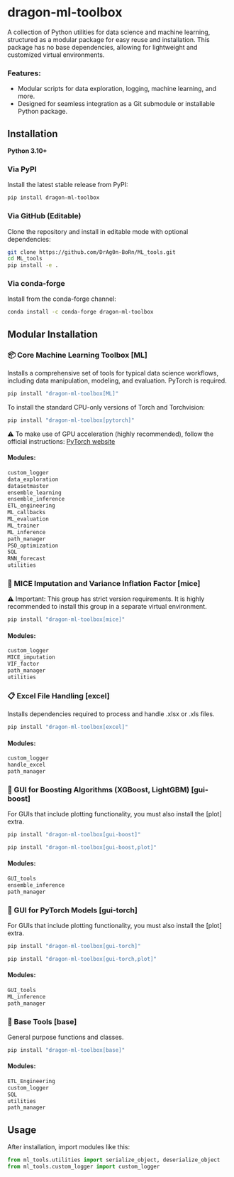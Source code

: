 # dragon-ml-toolbox

A collection of Python utilities for data science and machine learning, structured as a modular package for easy reuse and installation. This package has no base dependencies, allowing for lightweight and customized virtual environments.

### Features:

- Modular scripts for data exploration, logging, machine learning, and more.
- Designed for seamless integration as a Git submodule or installable Python package.

## Installation

**Python 3.10+**

### Via PyPI

Install the latest stable release from PyPI:

```bash
pip install dragon-ml-toolbox
```

### Via GitHub (Editable)

Clone the repository and install in editable mode with optional dependencies:

```bash
git clone https://github.com/DrAg0n-BoRn/ML_tools.git
cd ML_tools
pip install -e .
```

### Via conda-forge

Install from the conda-forge channel:

```bash
conda install -c conda-forge dragon-ml-toolbox
```

## Modular Installation

### 📦 Core Machine Learning Toolbox [ML]

Installs a comprehensive set of tools for typical data science workflows, including data manipulation, modeling, and evaluation. PyTorch is required.

```Bash
pip install "dragon-ml-toolbox[ML]"
```

To install the standard CPU-only versions of Torch and Torchvision:

```Bash
pip install "dragon-ml-toolbox[pytorch]"
```

⚠️ To make use of GPU acceleration (highly recommended), follow the official instructions: [PyTorch website](https://pytorch.org/get-started/locally/)

#### Modules:

```bash
custom_logger
data_exploration
datasetmaster
ensemble_learning
ensemble_inference
ETL_engineering
ML_callbacks
ML_evaluation
ML_trainer
ML_inference
path_manager
PSO_optimization
SQL
RNN_forecast
utilities
```

### 🔬 MICE Imputation and Variance Inflation Factor [mice]

⚠️ Important: This group has strict version requirements. It is highly recommended to install this group in a separate virtual environment.

```Bash
pip install "dragon-ml-toolbox[mice]"
```

#### Modules:

```bash
custom_logger
MICE_imputation
VIF_factor
path_manager
utilities
```

### 📋 Excel File Handling [excel]

Installs dependencies required to process and handle .xlsx or .xls files.

```Bash
pip install "dragon-ml-toolbox[excel]"
```

#### Modules:

```bash
custom_logger
handle_excel
path_manager
```

### 🎰 GUI for Boosting Algorithms (XGBoost, LightGBM) [gui-boost]

For GUIs that include plotting functionality, you must also install the [plot] extra.

```Bash
pip install "dragon-ml-toolbox[gui-boost]"
```

```Bash
pip install "dragon-ml-toolbox[gui-boost,plot]"
```

#### Modules:

```bash
GUI_tools
ensemble_inference
path_manager
```

### 🤖 GUI for PyTorch Models [gui-torch]

For GUIs that include plotting functionality, you must also install the [plot] extra.

```Bash
pip install "dragon-ml-toolbox[gui-torch]"
```

```Bash
pip install "dragon-ml-toolbox[gui-torch,plot]"
```

#### Modules:

```bash
GUI_tools
ML_inference
path_manager
```

### 🎫 Base Tools [base]

General purpose functions and classes.

```Bash
pip install "dragon-ml-toolbox[base]"
```

#### Modules:

```bash
ETL_Engineering
custom_logger
SQL
utilities
path_manager
```

## Usage

After installation, import modules like this:

```python
from ml_tools.utilities import serialize_object, deserialize_object
from ml_tools.custom_logger import custom_logger
```
